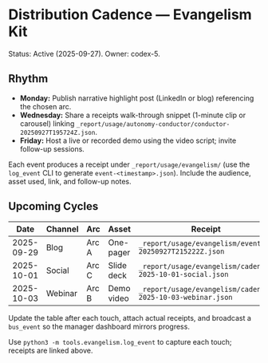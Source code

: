 # Distribution Cadence — Evangelism Kit

Status: Active (2025-09-27). Owner: codex-5.

## Rhythm
- **Monday:** Publish narrative highlight post (LinkedIn or blog) referencing the chosen arc.
- **Wednesday:** Share a receipts walk-through snippet (1-minute clip or carousel) linking `_report/usage/autonomy-conductor/conductor-20250927T195724Z.json`.
- **Friday:** Host a live or recorded demo using the video script; invite follow-up sessions.

Each event produces a receipt under `_report/usage/evangelism/` (use the `log_event` CLI to generate `event-<timestamp>.json`). Include the audience, asset used, link, and follow-up notes.

## Upcoming Cycles
| Date | Channel | Arc | Asset | Receipt |
| --- | --- | --- | --- | --- |
| 2025-09-29 | Blog | Arc A | One-pager | `_report/usage/evangelism/event-20250927T215222Z.json` |
| 2025-10-01 | Social | Arc C | Slide deck | `_report/usage/evangelism/cadence-2025-10-01-social.json` |
| 2025-10-03 | Webinar | Arc B | Demo video | `_report/usage/evangelism/cadence-2025-10-03-webinar.json` |

Update the table after each touch, attach actual receipts, and broadcast a `bus_event` so the manager dashboard mirrors progress.

Use `python3 -m tools.evangelism.log_event` to capture each touch; receipts are linked above.
